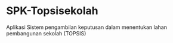 # SPK-Topsisekolah
Aplikasi Sistem pengambilan keputusan dalam menentukan lahan pembangunan sekolah (TOPSIS)
